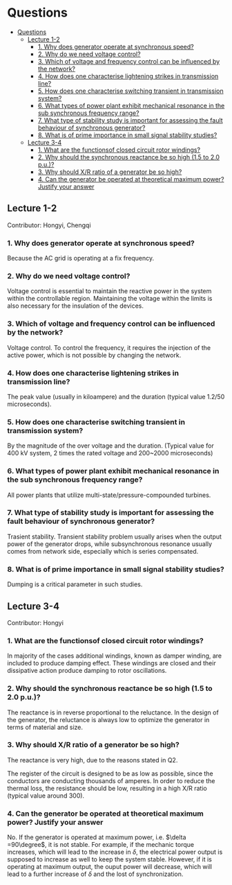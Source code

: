 # Questions

- [Questions](#questions)
  - [Lecture 1-2](#lecture-1-2)
    - [1. Why does generator operate at synchronous speed?](#1-why-does-generator-operate-at-synchronous-speed)
    - [2. Why do we need voltage control?](#2-why-do-we-need-voltage-control)
    - [3. Which of voltage and frequency control can be influenced by the network?](#3-which-of-voltage-and-frequency-control-can-be-influenced-by-the-network)
    - [4. How does one characterise lightening strikes in transmission line?](#4-how-does-one-characterise-lightening-strikes-in-transmission-line)
    - [5. How does one characterise switching transient in transmission system?](#5-how-does-one-characterise-switching-transient-in-transmission-system)
    - [6. What types of power plant exhibit mechanical resonance in the sub synchronous frequency range?](#6-what-types-of-power-plant-exhibit-mechanical-resonance-in-the-sub-synchronous-frequency-range)
    - [7. What type of stability study is important for assessing the fault behaviour of synchronous generator?](#7-what-type-of-stability-study-is-important-for-assessing-the-fault-behaviour-of-synchronous-generator)
    - [8. What is of prime importance in small signal stability studies?](#8-what-is-of-prime-importance-in-small-signal-stability-studies)
  - [Lecture 3-4](#lecture-3-4)
    - [1. What are the functionsof closed circuit rotor windings?](#1-what-are-the-functionsof-closed-circuit-rotor-windings)
    - [2. Why should the synchronous reactance be so high (1.5 to 2.0 p.u.)?](#2-why-should-the-synchronous-reactance-be-so-high-15-to-20-pu)
    - [3. Why should X/R ratio of a generator be so high?](#3-why-should-xr-ratio-of-a-generator-be-so-high)
    - [4. Can the generator be operated at theoretical maximum power? Justify your answer](#4-can-the-generator-be-operated-at-theoretical-maximum-power-justify-your-answer)

## Lecture 1-2

Contributor: Hongyi, Chengqi

### 1. Why does generator operate at synchronous speed?

Because the AC grid is operating at a fix frequency.

### 2. Why do we need voltage control?

Voltage control is essential to maintain the reactive power in the system within the controllable region. Maintaining the voltage within the limits is also necessary for the insulation of the devices.

### 3. Which of voltage and frequency control can be influenced by the network?

Voltage control. To control the frequency, it requires the injection of the active power, which is not possible by changing the network.

### 4. How does one characterise lightening strikes in transmission line?

The peak value (usually in kiloampere) and the duration (typical value 1.2/50 microseconds).

### 5. How does one characterise switching transient in transmission system?

By the magnitude of the over voltage and the duration. (Typical value for 400 kV system, 2 times the rated voltage and 200~2000 microseconds)

### 6. What types of power plant exhibit mechanical resonance in the sub synchronous frequency range?

All power plants that utilize multi-state/pressure-compounded turbines.

### 7. What type of stability study is important for assessing the fault behaviour of synchronous generator?

Trasient stability. Transient stability problem usually arises when the output power of the generator drops, while subsynchronous resonance usually comes from network side, especially which is series compensated.

### 8. What is of prime importance in small signal stability studies? 

Dumping is a critical parameter in such studies.

## Lecture 3-4

Contributor: Hongyi

### 1. What are the functionsof closed circuit rotor windings?

In majority of the cases additional windings, known as damper winding, are included to produce damping effect. These windings are closed and their dissipative action produce damping to rotor oscillations.

### 2. Why should the synchronous reactance be so high (1.5 to 2.0 p.u.)?

The reactance is in reverse proportional to the reluctance. In the design of the generator, the reluctance is always low to optimize the generator in terms of material and size.

### 3. Why should X/R ratio of a generator be so high?

The reactance is very high, due to the reasons stated in Q2.

The register of the circuit is designed to be as low as possible, since the conductors are conducting thousands of amperes. In order to reduce the thermal loss, the resistance should be low, resulting in a high X/R ratio (typical value around 300).

### 4. Can the generator be operated at theoretical maximum power? Justify your answer

No. If the generator is operated at maximum power, i.e. $\delta =90\degree$, it is not stable. For example, if the mechanic torque increases, which will lead to the increase in $\delta$, the electrical power output is supposed to increase as well to keep the system stable. However, if it is operating at maximum output, the ouput power will decrease, which will lead to a further increase of $\delta$ and the lost of synchronization.
